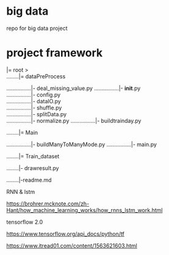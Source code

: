 # big data
repo for big data project

# project framework
|= root >  
........|= dataPreProcess

................|- deal_missing_value.py
................|- __init__.py  
................|- config.py  
................|- dataIO.py  
................|- shuffle.py  
................|- splitData.py  
................|- normalize.py
................|- buildtrainday.py

........|= Main

................|- buildManyToManyMode.py
................|- main.py

........|= Train_dataset

........|- drawresult.py

........|-readme.md 


RNN & lstm

https://brohrer.mcknote.com/zh-Hant/how_machine_learning_works/how_rnns_lstm_work.html


tensorflow 2.0 

https://www.tensorflow.org/api_docs/python/tf

https://www.itread01.com/content/1563621603.html

